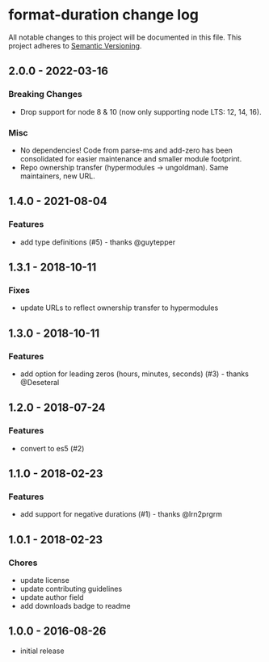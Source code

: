 # format-duration change log

All notable changes to this project will be documented in this file.
This project adheres to [Semantic Versioning](http://semver.org/).

## 2.0.0 - 2022-03-16

### Breaking Changes
- Drop support for node 8 & 10 (now only supporting node LTS: 12, 14, 16).

### Misc
- No dependencies! Code from parse-ms and add-zero has been consolidated for easier maintenance and smaller module footprint.
- Repo ownership transfer (hypermodules -> ungoldman). Same maintainers, new URL.

## 1.4.0 - 2021-08-04

### Features
- add type definitions (#5) - thanks @guytepper

## 1.3.1 - 2018-10-11

### Fixes
- update URLs to reflect ownership transfer to hypermodules

## 1.3.0 - 2018-10-11

### Features
- add option for leading zeros (hours, minutes, seconds) (#3) - thanks @Deseteral

## 1.2.0 - 2018-07-24

### Features
- convert to es5 (#2)

## 1.1.0 - 2018-02-23

### Features
- add support for negative durations (#1) - thanks @lrn2prgrm

## 1.0.1 - 2018-02-23

### Chores
- update license
- update contributing guidelines
- update author field
- add downloads badge to readme

## 1.0.0 - 2016-08-26
- initial release
